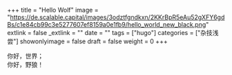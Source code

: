 +++
title = "Hello Wolf"
image = "https://de.scalable.capital/images/3odztfgndkxn/2KKrBpR5eAu52gXFY6gdBs/c1e84cb99c3e5277607ef8159a0e1fb9/hello_world_new_black.png"
extlink = false
_extlink = ""
date = ""
tags = ["hugo"]
categories = ["杂技浅尝"]
showonlyimage = false
draft = false
weight = 0
+++

你好，世界；  
你好，野狼！
